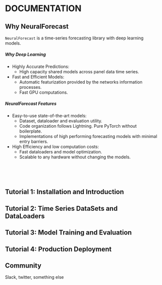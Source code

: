 # DOCUMENTATION



## <left> Why NeuralForecast </left>

`NeuralForecast` is a time-series forecasting library with deep learning models.
<br>
##### Why Deep Learning
- Highly Accurate Predictions: 
    - High capacity shared models across panel data time series.
- Fast and Efficient Models: 
    - Automatic featurization provided by the networks information processes.
    - Fast GPU computations.

##### NeuralForecast Features
- Easy-to-use state-of-the-art models: 
	- Dataset, dataloader and evaluation utility.
	- Code organization follows Lightning. Pure PyTorch without boilerplate.
	- Implementations of high performing forecasting models with minimal entry barriers.
- High Efficiency and low computation costs:
	- Fast dataloaders and model optimization.
	- Scalable to any hardware without changing the models.
<br>

<br>
<br>

## <left> Tutorial 1: Installation and Introduction <left>

## <left> Tutorial 2: Time Series DataSets and DataLoaders <left>

## <left> Tutorial 3: Model Training and Evaluation <left>

## <left> Tutorial 4: Production Deployment <left>

## <left> Community <left>

Slack, twitter, something else
